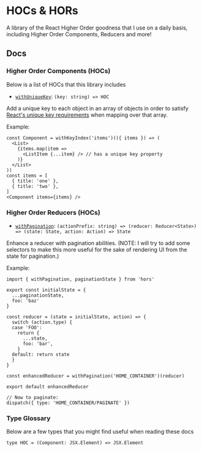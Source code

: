 # HOCs & HORs
A library of the React Higher Order goodness that I use on a daily basis, including Higher Order Components, Reducers and more!

## Docs

### Higher Order Components (HOCs)
Below is a list of HOCs that this library includes

- [`withUniqueKey`](https://github.com/RyanCCollins/hocs/blob/master/src/withUniqueKey.ts): `(key: string) => HOC`

Add a unique key to each object in an array of objects in order to satisfy [React's unique key requirements](https://facebook.github.io/react/docs/lists-and-keys.html) when mapping over that array.

Example:
```
const Component = withKeyIndex('items')(({ items }) => (
  <List>
    {items.map(item =>
      <ListItem {...item} /> // has a unique key property
    )}
  </List>
))
const items = [
  { title: 'one' },
  { title: 'two' },
]
<Component items={items} />
```

### Higher Order Reducers (HOCs)
- [`withPagination`](https://github.com/RyanCCollins/hocs/blob/master/packages/HORs/withPagination.ts): `(actionPrefix: string) => (reducer: Reducer<State>) => (state: State, action: Action) => State`

Enhance a reducer with pagination abilities. (NOTE: I will try to add some selectors to make this more useful for the sake of rendering UI from the state for pagination.)

Example:

```
import { withPagination, paginationState } from 'hors'

export const initialState = {
  ...paginationState,
  foo: 'baz'
}

const reducer = (state = initialState, action) => {
  switch (action.type) {
  case 'FOO':
    return {
      ...state,
      foo: 'bar',
    }
  default: return state
  }
}

const enhancedReducer = withPagination('HOME_CONTAINER')(reducer)

export default enhancedReducer

// Now to paginate:
dispatch({ type: 'HOME_CONTAINER/PAGINATE' })
```

### Type Glossary
Below are a few types that you might find useful when reading these docs

```
type HOC = (Component: JSX.Element) => JSX.Element
```
